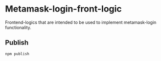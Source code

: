 # Metamask-login-front-logic

Frontend-logics that are intended to be used to implement metamask-login functionality.

## Publish
```bash
npm publish
```

